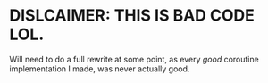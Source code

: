 # DISLCAIMER: THIS IS BAD CODE LOL.

Will need to do a full rewrite at some point, as every *good* coroutine implementation I made, was never actually good.
